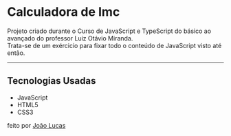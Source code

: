 <h1>Calculadora de Imc</h1>

<p>Projeto criado durante o Curso de JavaScript e TypeScript do básico ao avançado do professor Luiz Otávio Miranda. </br>
Trata-se de um exércicio para fixar todo o conteúdo de JavaScript visto até então.</p>

<hr>

## Tecnologias Usadas
- JavaScript
- HTML5
- CSS3

<p>feito por <a href="https://social-tree-gold.vercel.app/">João Lucas</a></p>